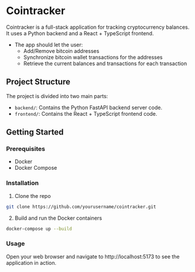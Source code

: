 # Cointracker

Cointracker is a full-stack application for tracking cryptocurrency balances. It uses a Python backend and a React + TypeScript frontend.

- The app should let the user:
    - Add/Remove bitcoin addresses
    - Synchronize bitcoin wallet transactions for the addresses
    - Retrieve the current balances and transactions for each transaction

## Project Structure

The project is divided into two main parts:

- `backend/`: Contains the Python FastAPI backend server code.
- `frontend/`: Contains the React + TypeScript frontend code.

## Getting Started

### Prerequisites

- Docker
- Docker Compose

### Installation

1. Clone the repo
```sh
git clone https://github.com/yourusername/cointracker.git
```

2. Build and run the Docker containers
```sh
docker-compose up --build
```

### Usage
Open your web browser and navigate to http://localhost:5173 to see the application in action.